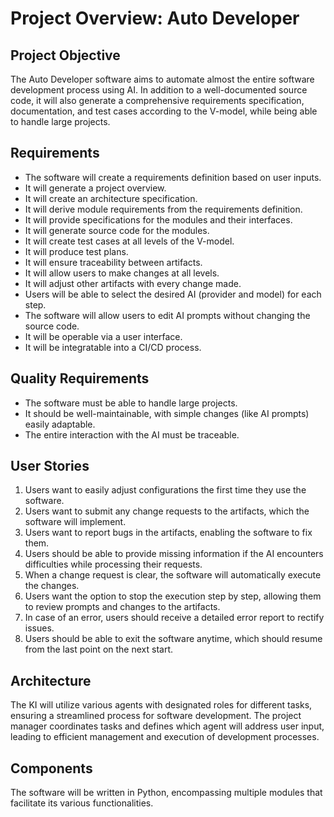 # Project Overview: Auto Developer

## Project Objective
The Auto Developer software aims to automate almost the entire software development process using AI. In addition to a well-documented source code, it will also generate a comprehensive requirements specification, documentation, and test cases according to the V-model, while being able to handle large projects.

## Requirements
- The software will create a requirements definition based on user inputs.
- It will generate a project overview.
- It will create an architecture specification.
- It will derive module requirements from the requirements definition.
- It will provide specifications for the modules and their interfaces.
- It will generate source code for the modules.
- It will create test cases at all levels of the V-model.
- It will produce test plans.
- It will ensure traceability between artifacts.
- It will allow users to make changes at all levels.
- It will adjust other artifacts with every change made.
- Users will be able to select the desired AI (provider and model) for each step.
- The software will allow users to edit AI prompts without changing the source code.
- It will be operable via a user interface.
- It will be integratable into a CI/CD process.

## Quality Requirements
- The software must be able to handle large projects.
- It should be well-maintainable, with simple changes (like AI prompts) easily adaptable.
- The entire interaction with the AI must be traceable.

## User Stories
1. Users want to easily adjust configurations the first time they use the software.
2. Users want to submit any change requests to the artifacts, which the software will implement.
3. Users want to report bugs in the artifacts, enabling the software to fix them.
4. Users should be able to provide missing information if the AI encounters difficulties while processing their requests.
5. When a change request is clear, the software will automatically execute the changes.
6. Users want the option to stop the execution step by step, allowing them to review prompts and changes to the artifacts.
7. In case of an error, users should receive a detailed error report to rectify issues.
8. Users should be able to exit the software anytime, which should resume from the last point on the next start.

## Architecture
The KI will utilize various agents with designated roles for different tasks, ensuring a streamlined process for software development. The project manager coordinates tasks and defines which agent will address user input, leading to efficient management and execution of development processes.

## Components
The software will be written in Python, encompassing multiple modules that facilitate its various functionalities.
